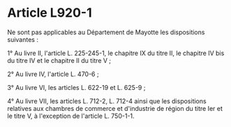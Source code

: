 # Article L920-1

Ne sont pas applicables au Département de Mayotte les dispositions suivantes :

1° Au livre II, l'article L. 225-245-1, le chapitre IX du titre II, le chapitre IV bis du titre IV et le chapitre II du titre V ;

2° Au livre IV, l'article L. 470-6 ;

3° Au livre VI, les articles L. 622-19 et L. 625-9 ;

4° Au livre VII, les articles L. 712-2,
L. 712-4 ainsi que les dispositions relatives aux chambres de commerce et d'industrie de région du titre Ier et le titre V, à l'exception de l'article L. 750-1-1.
